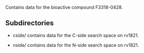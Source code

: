 Contains data for the bioactive compound F3318-0428.

## Subdirectories

- cside/ contains data for the C-side search space on rv1821.

- nside/ contains data for the N-side search space on rv1821.

